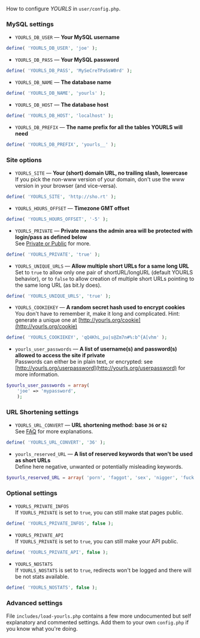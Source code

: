 How to configure _YOURLS_ in `user/config.php`.

### MySQL settings

*   `YOURLS_DB_USER` &mdash; **Your MySQL username**  
```php
define( 'YOURLS_DB_USER', 'joe' );
```

*   `YOURLS_DB_PASS` &mdash; **Your MySQL password**  
```php
define( 'YOURLS_DB_PASS', 'MySeCreTPaSsW0rd' );
```

*   `YOURLS_DB_NAME` &mdash; **The database name**  
```php
define( 'YOURLS_DB_NAME', 'yourls' );
```

*   `YOURLS_DB_HOST` &mdash; **The database host**  
```php
define( 'YOURLS_DB_HOST', 'localhost' );
```

*   `YOURLS_DB_PREFIX` &mdash; **The name prefix for all the tables YOURLS will need**  
```php
define( 'YOURLS_DB_PREFIX', 'yourls__' );
```


### Site options

*   `YOURLS_SITE` &mdash; **Your (short) domain URL, no trailing slash, lowercase**  
    If you pick the non-www version of your domain, don't use the www version in your browser (and vice-versa).  
```php
define( 'YOURLS_SITE', 'http://sho.rt' );
```

*   `YOURLS_HOURS_OFFSET` &mdash; **Timezone GMT offset**  
```php
define( 'YOURLS_HOURS_OFFSET', '-5' );
```

*   `YOURLS_PRIVATE` &mdash; **Private means the admin area will be protected with login/pass as defined below**  
    See [Private or Public](http://yourls.org/privatepublic) for more.  
```php
define( 'YOURLS_PRIVATE', 'true' );
```

*   `YOURLS_UNIQUE_URLS` &mdash; **Allow multiple short URLs for a same long URL**  
    Set to `true` to allow only one pair of shortURL/longURL (default YOURLS behavior), or to `false` to allow creation of multiple short URLs pointing to the same long URL (as bit.ly does).  
```php
define( 'YOURLS_UNIQUE_URLS', 'true' );
```

*   `YOURLS_COOKIEKEY` &mdash; **A random secret hash used to encrypt cookies**  
    You don't have to remember it, make it long and complicated. Hint: generate a unique one at [http://yourls.org/cookie](http://yourls.org/cookie)  
```php
define( 'YOURLS_COOKIEKEY', 'qQ4KhL_pu|s@Zm7n#%:b^{A[vhm' );
```

*   `yourls_user_passwords` &mdash; **A list of username(s) and password(s) allowed to access the site if private**  
    Passwords can either be in plain text, or encrypted: see [http://yourls.org/userpassword](http://yourls.org/userpassword) for more information.  
```php
$yourls_user_passwords = array(
    'joe' => 'mypassword',
    );
```


### URL Shortening settings

*   `YOURLS_URL_CONVERT` &mdash; **URL shortening method: base `36` or `62`**  
    See [FAQ](#faq) for more explanations.
```php
define( 'YOURLS_URL_CONVERT', '36' );
```

*   `yourls_reserved_URL` &mdash; **A list of reserved keywords that won't be used as short URLs**  
    Define here negative, unwanted or potentially misleading keywords.  
```php
$yourls_reserved_URL = array( 'porn', 'faggot', 'sex', 'nigger', 'fuck', 'cunt', 'dick', 'gay' );
```


### Optional settings

*   `YOURLS_PRIVATE_INFOS`  
    If `YOURLS_PRIVATE` is set to `true`, you can still make stat pages public.   
```php
define( 'YOURLS_PRIVATE_INFOS', false );
```

*   `YOURLS_PRIVATE_API`  
    If `YOURLS_PRIVATE` is set to `true`, you can still make your API public.  
```php
define( 'YOURLS_PRIVATE_API', false );
```

*	`YOURLS_NOSTATS`  
    If `YOURLS_NOSTATS` is set to `true`, redirects won't be logged and there will be not stats available.
```php
define( 'YOURLS_NOSTATS', false );
```

### Advanced settings

File `includes/load-yourls.php` contains a few more undocumented but self explanatory and commented settings. Add them to your own `config.php` if you know what you're doing.
